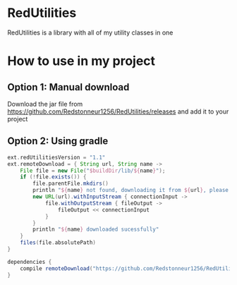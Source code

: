 # RedUtilities
RedUtilities is a library with all of my utility classes in one

How to use in my project
=====

Option 1: Manual download
-----
Download the jar file from https://github.com/Redstonneur1256/RedUtilities/releases and add it to your project

Option 2: Using gradle
-----
```gradle
ext.redUtilitiesVersion = "1.1"
ext.remoteDownload = { String url, String name ->
    File file = new File("$buildDir/lib/${name}");
    if (!file.exists()) {
        file.parentFile.mkdirs()
        println "${name} not found, downloading it from ${url}, please wait..."
        new URL(url).withInputStream { connectionInput ->
            file.withOutputStream { fileOutput ->
                fileOutput << connectionInput
            }
        }
        println "${name} downloaded sucessfully"
    }
    files(file.absolutePath)
}

dependencies {
    compile remoteDownload("https://github.com/Redstonneur1256/RedUtilities/releases/download/${redUtilitiesVersion}/RedUtilities.jar", "RedUtilities.jar")
}
```
